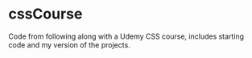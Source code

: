 # cssCourse
Code from following along with a Udemy CSS course, includes starting code and my version of the projects.
